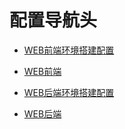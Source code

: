 # 配置导航头

* [WEB前端环境搭建配置](web_front/环境配置)
  
* [WEB前端](web_front)

* [WEB后端环境搭建配置](web_back/环境配置)
  
* [WEB后端](web_back)
